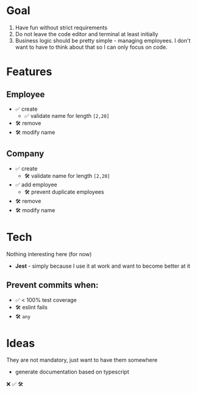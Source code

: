 # Goal

1. Have fun without strict requirements
2. Do not leave the code editor and terminal at least initially
3. Business logic should be pretty simple - managing employees. I don't want to have to think about that so I can only focus on code.

# Features

## Employee

- ✅ create
  - ✅ validate name for length `[2,20]`
- 🛠️ remove
- 🛠️ modify name

## Company
- ✅ create
  - 🛠️ validate name for length `[2,20]`
- ✅ add employee
  - 🛠️ prevent duplicate employees
- 🛠️ remove
- 🛠️ modify name

# Tech

Nothing interesting here (for now)

- **Jest** - simply because I use it at work and want to become better at it

## Prevent commits when:

- ✅ < 100% test coverage
- 🛠️ eslint fails
- 🛠️ `any`

# Ideas

They are not mandatory, just want to have them somewhere

- generate documentation based on typescript

❌
✅
🛠️
